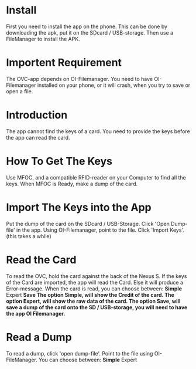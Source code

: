 # Install #

First you need to install the app on the phone.
This can be done by downloading the apk,
put it on the SDcard / USB-storage.
Then use a FileManager to install the APK.

# Importent Requirement #

The OVC-app depends on OI-Filemanager.
You need to have OI-Filemanager installed on your phone,
or it will crash, when you try to save or open a file.

# Introduction #

The app cannot find the keys of a card.
You need to provide the keys before the app can read the card.

# How To Get The Keys #

Use MFOC, and a compatible RFID-reader on your Computer to find all the keys.
When MFOC is Ready, make a dump of the card.

# Import The Keys into the App #

Put the dump of the card on the SDcard / USB-Storage.
Click 'Open Dump-file' in the app.
Using OI-Filemanager, point to the file.
Click 'Import Keys'. (this takes a while)

# Read the Card #

To read the OVC, hold the card against the back of the Nexus S.
If the keys of the Card are imported, the app will read the Card.
Else it will produce a Error-message.
When the card is read, you can choose between:
**Simple** Expert
**Save
The option Simple, will show the Credit of the card.
The option Expert, will show the raw data of the card.
The option Save, will save a dump of the card onto the SD / USB-storage, you will need to have the app OI Filemanager.**

# Read a Dump #

To read a dump, click 'open dump-file'.
Point to the file using OI-FileManager.
You can choose between:
**Simple** Expert

